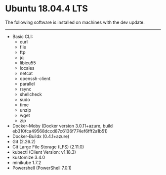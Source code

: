 <!--- DO NOT EDIT - This markdown file is autogenerated. -->
# Ubuntu 18.04.4 LTS
The following software is installed on machines with the dev update.
***
- Basic CLI:
  - curl
  - file
  - ftp
  - jq
  - libicu55
  - locales
  - netcat
  - openssh-client
  - parallel
  - rsync
  - shellcheck
  - sudo
  - time
  - unzip
  - wget
  - zip
- Docker-Moby (Docker version 3.0.11+azure, build eb310fca49568dccd87c6136f774ef6fff2a1b51)
- Docker-Buildx (0.4.1+azure)
- Git (2.26.2)
- Git Large File Storage (LFS) (2.11.0)
- kubectl (Client Version: v1.18.3)
- kustomize 3.4.0
- minikube 1.7.2
- Powershell (PowerShell 7.0.1)

